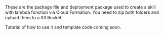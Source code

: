 These are the package file and deployment package used to create a skill with lambda function via Cloud Formation. You need to zip both folders and upload them to a S3 Bucket

Tutorial of how to use it and template code coming soon.
